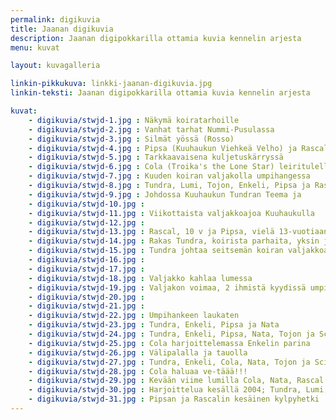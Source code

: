 ```yaml
---
permalink: digikuvia
title: Jaanan digikuvia
description: Jaanan digipokkarilla ottamia kuvia kennelin arjesta
menu: kuvat

layout: kuvagalleria

linkin-pikkukuva: linkki-jaanan-digikuvia.jpg
linkin-teksti: Jaanan digipokkarilla ottamia kuvia kennelin arjesta

kuvat:
    - digikuvia/stwjd-1.jpg : Näkymä koiratarhoille
    - digikuvia/stwjd-2.jpg : Vanhat tarhat Nummi-Pusulassa
    - digikuvia/stwjd-3.jpg : Silmät yössä (Rosso)
    - digikuvia/stwjd-4.jpg : Pipsa (Kuuhaukun Viehkeä Velho) ja Rascal (Kuuhaukun Ikuinen Rakkaus) yöllisellä rekiajelulla
    - digikuvia/stwjd-5.jpg : Tarkkaavaisena kuljetuskärryssä
    - digikuvia/stwjd-6.jpg : Cola (Troika's the Lone Star) leiritulella nuorena poikana; vielä ei pääse vetämään, mutta kohta
    - digikuvia/stwjd-7.jpg : Kuuden koiran valjakolla umpihangessa
    - digikuvia/stwjd-8.jpg : Tundra, Lumi, Tojon, Enkeli, Pipsa ja Rascal
    - digikuvia/stwjd-9.jpg : Johdossa Kuuhaukun Tundran Teema ja 
    - digikuvia/stwjd-10.jpg : 
    - digikuvia/stwjd-11.jpg : Viikottaista valjakkoajoa Kuuhaukulla
    - digikuvia/stwjd-12.jpg : 
    - digikuvia/stwjd-13.jpg : Rascal, 10 v ja Pipsa, vielä 13-vuotiaana, vauhdissa
    - digikuvia/stwjd-14.jpg : Rakas Tundra, koirista parhaita, yksin johdossa
    - digikuvia/stwjd-15.jpg : Tundra johtaa seitsemän koiran valjakkoa
    - digikuvia/stwjd-16.jpg : 
    - digikuvia/stwjd-17.jpg : 
    - digikuvia/stwjd-18.jpg : Valjakko kahlaa lumessa
    - digikuvia/stwjd-19.jpg : Valjakon voimaa, 2 ihmistä kyydissä umpihangessa
    - digikuvia/stwjd-20.jpg : 
    - digikuvia/stwjd-21.jpg : 
    - digikuvia/stwjd-22.jpg : Umpihankeen laukaten
    - digikuvia/stwjd-23.jpg : Tundra, Enkeli, Pipsa ja Nata
    - digikuvia/stwjd-24.jpg : Tundra, Enkeli, Pipsa, Nata, Tojon ja Scilla
    - digikuvia/stwjd-25.jpg : Cola harjoittelemassa Enkelin parina
    - digikuvia/stwjd-26.jpg : Välipalalla ja tauolla
    - digikuvia/stwjd-27.jpg : Tundra, Enkeli, Cola, Nata, Tojon ja Scilla, 
    - digikuvia/stwjd-28.jpg : Cola haluaa ve-täää!!!
    - digikuvia/stwjd-29.jpg : Kevään viime lumilla Cola, Nata, Rascal ja Scilla (edessä Tundra ja Enkeli)
    - digikuvia/stwjd-30.jpg : Harjoittelua kesällä 2004; Tundra, Lumi, Tojon, Enkeli, Cola, Scilla ja Rascal; Nata, Panda ja Rosso vielä takana, mutta näkymättömissä
    - digikuvia/stwjd-31.jpg : Pipsan ja Rascalin kesäinen kylpyhetki
---
```

